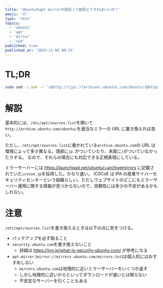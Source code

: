 ```yaml
---
title: 'Ubuntuのapt mirrorの設定って結局どうすればいいの？'
emoji: '📦'
type: 'tech'
topics:
  - 'ubuntu'
  - 'apt'
  - 'mirror'
  - 'sed'
published: true
published_at: '2022-11-02 00:23'
---
```


# TL;DR

```sh
sudo sed -i.bak -r 's@http://(jp\.)?archive\.ubuntu\.com/ubuntu/?@https://ftp.udx.icscoe.jp/Linux/ubuntu/@g' /etc/apt/sources.list
```

# 解説

基本的には、`/etc/apt/sources.list`を開いて`http://archive.ubuntu.com/ubuntu/`を適当なミラーの URL に置き換えれば良い。

ただし、`/etc/apt/sources.list`に書かれている`archive.ubuntu.com`の URL は環境によって多少異なる。頭部に`jp.`がついていたり、末尾に`/`がついていなかったりする。
なので、それらの場合にも対応できる正規表現にしている。

ミラーサーバーには https://launchpad.net/ubuntu/+archivemirrors に記載されていた`icscoe.jp`を採用した。かなり速い。
ICSCoE は IPA の産業サイバーセキュリティセンターという組織らしい。ただしウェブサイトのどこにもミラーサーバー運用に関する情報が見つからないので、信頼性には多少の不安があるかもしれない。

# 注意

`/etc/apt/sources.list`を書き換えるときは以下の点に気をつける。

- バックアップを必ず取ること
- `security.ubuntu.com`を書き換えないこと
  - 詳細は https://jyn.jp/what-is-security-ubuntu-com/ が参考になる
- `apt-mirror` (`mirror://mirrors.ubuntu.com/mirrors.txt`)は個人的にはおすすめしない
  - `mirrors.ubuntu.com`は地理的に近いミラーサーバーをいくつか返す
  - しかし地理的に近いからといってダウンロードが速いとは限らない
  - 不安定なサーバーを引くこともある

